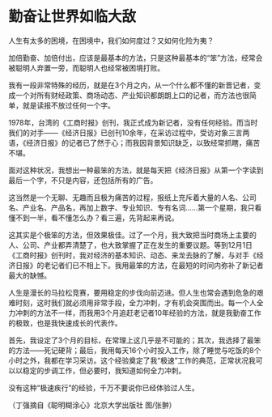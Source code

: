 # 勤奋让世界如临大敌

人生有太多的困境，在困境中，我们如何度过？又如何化险为夷？ 

加倍勤奋、加倍付出，应该是最基本的方法，只是这种最基本的“笨”方法，经常会被聪明人弃置一旁，而聪明人也经常被困境打败。 

我有一段非常特殊的经历，就是在3个月之内，从一个什么都不懂的新晋记者，变成一个对所有财经政策、商场动态、产业知识都朗朗上口的记者，而方法也很简单，就是读报不放过任何一个字。 

1978年，台湾的《工商时报》创刊，我正式成为新记者，没有任何经验。而当时我们的对手——《经济日报》已创刊10余年，在采访过程中，受访对象三言两语，《经济日报》的记者已了然于心；而我因背景知识缺乏，以致经常抓瞎，痛苦不堪。 

面对这种状况，我想出一种最笨的方法，就是每天把《经济日报》从第一个字读到最后一个字，不只是内容，还包括所有的广告。 

这当然是一个无聊、无趣而且极为痛苦的过程，报纸上充斥着大量的人名、公司名、产业名、产品名，再加上数字、专业知识、专有名词……第一个星期，我只看懂不到一半，看不懂怎么办？看三遍，先背起来再说。 

这其实是个极笨的方法，但效果极佳。过了一个月，我大致把当时商场上主要的人、公司、产业都弄清楚了，也大致掌握了正在发生的重要议题。等到12月1日《工商时报》创刊时，我对经济的基本知识、动态、来龙去脉的了解，与对手《经济日报》的老记者们已不相上下。我用最笨的方法，在最短的时间内弥补了新记者最大的缺憾。 

人生是漫长的马拉松竞赛，要用稳定的步伐向前迈进。但人生也常会遇到危急的艰难时刻，这时我们就必须用非常手段，全力冲刺，才有机会突围而出。每一个人全力冲刺的方法不一样，而我用3个月追赶老记者10年经验的方法，就是我勤奋工作的极致，也是我快速成长的代表作。 

首先，我设定了3个月的目标，在常理上这几乎是不可能的；其次，我选择了最笨的方法——死记硬背；最后，我用每天16个小时投入工作，除了睡觉与吃饭的8个小时之外，我都在学习采访。这个经验奠定了我“极速”工作的典范，正常状况我可以以稳定的步调工作，但必要时，我知道如何全力冲刺。 

没有这种“极速疾行”的经验，千万不要说你已经体验过人生。 

（丁强摘自《聪明糊涂心》北京大学出版社 图/张翀）